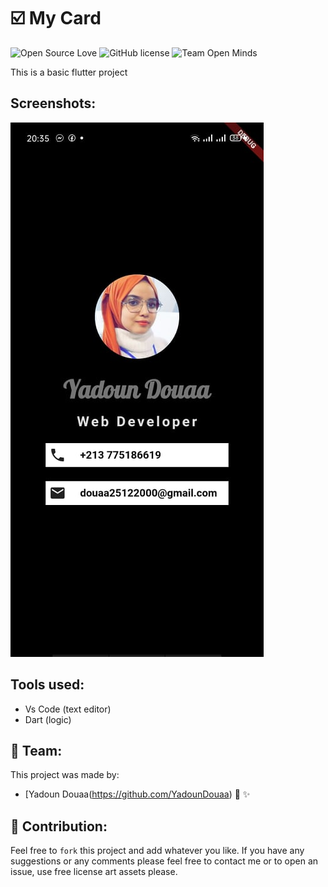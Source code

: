# :ballot_box_with_check: My Card 

![Open Source Love](https://firstcontributions.github.io/open-source-badges/badges/open-source-v1/open-source.svg)
![GitHub license](https://img.shields.io/github/license/open-minds/Train_Track_Repair_GGJ2020.svg)
![Team Open Minds](https://img.shields.io/badge/Members%20of-Team%20Open%20Minds-blue.svg?color=0099CC)

This is a basic flutter project 

## Screenshots:

<div>
	<img  src="images\dz.jpg" style=" ">
</div>



	
## Tools used:
* Vs Code (text editor)
* Dart (logic)


## :busts_in_silhouette:  Team:
This project was made by: 
* [Yadoun Douaa(https://github.com/YadounDouaa) :sparkling_heart: :sparkles: 


## :handshake:  Contribution:
Feel free to `fork` this project and add whatever you like. If you have any suggestions or any comments please feel free to contact me or to open an issue, use free license art assets please.
